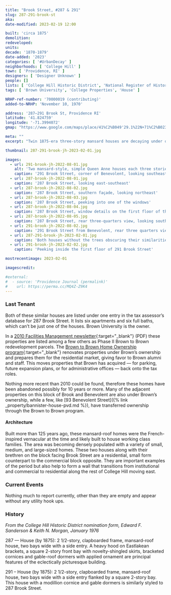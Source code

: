 ```yaml
---
title: "Brook Street, #287 & 291"
slug: 287-291-brook-st
aka:
date-modified: 2023-02-19 12:00

built: 'circa 1875'
demolition:
redeveloped:
units:
decade: '1870-1879'
date-added: '2023'
categories: [ '#UrbanDecay' ]
neighborhoods: [ 'College Hill' ]
town: [ 'Providence, RI' ]
designers: [ 'Designer Unknown' ]
people: []
lists: [ 'College Hill Historic District', 'National Register of Historic Places' ]
tags: [ 'Brown University', 'College Properties', 'House' ]

NRHP-ref-number: '70000019 (contributing)'
added-to-NRHP: 'November 10, 1970'

address: '287–291 Brook St, Providence RI'
latitude: '41.824759'
longitude: '-71.3994072'
gmap: "https://www.google.com/maps/place/41%C2%B049'29.1%22N+71%C2%B023'55.9%22W/@41.824759,-71.3994072,158m/data=!3m2!1e3!4b1!4m4!3m3!8m2!3d41.824758!4d-71.39886"

meta: ""
excerpt: "Twin 1875-era three-story mansard houses are decaying under ownership of Brown Univesity"

thumbnail: 287-291-brook-jh-2023-02-01.jpg

images:
  - url: 291-brook-jh-2022-08-01.jpg
    alt: 'Two mansard-style, simple Queen Anne houses each three stories tall with an asymmetrical entrance on the first foor and a two-story square bay window running up the front façade'
    caption: '291 Brook Street, corner of Benevolent, looking southeast'
  - url: 287-brook-jh-2022-08-01.jpg
    caption: '287 Brook Street, looking east-southeast'
  - url: 287-brook-jh-2022-08-02.jpg
    caption: '287 Brook Street, southern façade, looking northeast'
  - url: 287-brook-jh-2022-08-03.jpg
    caption: '287 Brook Street, peeking into one of the windows'
  - url: 287-brook-jh-2022-08-04.jpg
    caption: '287 Brook Street, window details on the first floor of the north façade, looking south'
  - url: 287-brook-jh-2022-08-05.jpg
    caption: '287 Brook Street, rear three-quarters view, looking southwest'
  - url: 291-brook-jh-2022-08-02.jpg
    caption: '291 Brook Street from Benevolent, rear three quarters view, looking southwest. Notice the three electric meters are missing, indicating the houses have been abandoned for some time.'
  - url: 287-291-brook-jh-2023-02-01.jpg
    caption: 'Both houses without the trees obscuring their similarities. 291 on the left, 287 in the middle right, looking southeast from across Benevolent Street'
  - url: 291-brook-jh-2023-02-02.jpg
    caption: 'Peeking inside the first floor of 291 Brook Street'

mostrecentimage: 2023-02-01

imagescredit:

#external:
#  - source: 'Providence Journal (permalink)'
#    url: https://perma.cc/MQ4Z-Z9K4
---
```


### Last Tenant

Both of these similar houses are listed under one entry in the tax assessor’s database for 287 Brook Street. It lists six apartments and six full baths, which can’t be just one of the houses. Brown University is the owner. 

In a [2010 Facilities Management newsletter](//www.brown.edu/facilities/sites/facilities/files/FM_News_Fall_2010.pdf){:target="_blank"} (PDF) these properties are listed among a few others as Phase II Brown to Brown redevelopment parcels. The [Brown to Brown Home Ownership program](//www.brown.edu/offices/real-estate/brown-brown-home-ownership/){:target="_blank"} renovates properties under Brown’s ownership and prepares them for the residential market, giving favor to Brown alumni and staff. This moves properties that Brown has acquired — for parking, future expansion plans, or for administrative offices — back onto the tax roles. 

Nothing more recent than 2010 could be found, therefore these homes have been abandoned possibly for 10 years or more. Many of the adjacent properties on this block of Brook and Benevolent are also under Brown’s ownership, while a few, like [93 Benevolent Street]({% link _property/bannister-house-pvd.md %}), have transferred ownership through the Brown to Brown program. 

#### Architecture

Built more than 125 years ago, these mansard-roof homes were the French-inspired vernacular at the time and likely built to house working class families. The area was becoming densely populated with a variety of small, medium, and large-sized homes. These two houses along with their brethren on the block facing Brook Street are a residential, small form counterpart to the commercial block opposite. They are important examples of the period but also help to form a wall that transitions from institutional and commercial to residential along the rest of College Hill moving east. 


### Current Events

Nothing much to report currently, other than they are empty and appear without any utility hook ups. 


### History

_From the College Hill Historic District nomination form, Edward F. Sanderson & Keith N. Morgan, January 1976_

287 — House (by 1875): 2 1/2-story, clapboarded frame, mansard-roof house, two bays wide with a side entry. A heavy hood on Eastlakean brackets, a square 2-story front bay with novelty-shingled skirts, bracketed cornices and gable-roof dormers with applied ornament are principal features of the eclectically picturesque building. 

291 – House (by 1875): 2 1/2-story, clapboarded frame, mansard-roof house, two bays wide with a side entry flanked by a square 2-story bay. This house with a modillion cornice and gable dormers is similarly styled to 287 Brook Street. 
